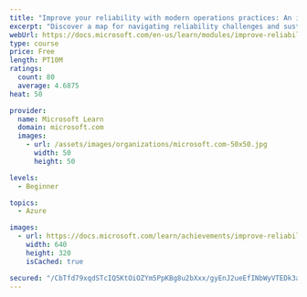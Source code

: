 ```yaml
---
title: "Improve your reliability with modern operations practices: An introduction"
excerpt: "Discover a map for navigating reliability challenges and sustainably achieving the appropriate level of reliability in your systems, services, and products."
webUrl: https://docs.microsoft.com/en-us/learn/modules/improve-reliability-introduction/
type: course
price: Free
length: PT10M
ratings:
  count: 80
  average: 4.6875
heat: 50

provider:
  name: Microsoft Learn
  domain: microsoft.com
  images:
    - url: /assets/images/organizations/microsoft.com-50x50.jpg
      width: 50
      height: 50

levels:
  - Beginner

topics:
  - Azure

images:
  - url: https://docs.microsoft.com/learn/achievements/improve-reliability-introduction-social.png
    width: 640
    height: 320
    isCached: true

secured: "/CbTfd79xqdSTcIQ5KtOiOZYm5PpKBg8u2bXxx/gyEnJ2ueEfINbWyVTEDk3aoPYpJYZ0QO4YAurSa+YMUO2ivLWDvlFyXH9dH43Pz27WVqsc03KWeaLXYm3OtvHtgNK6//awrSF0tOzwUhDqjg8IJwNUIv1KrUdsSv3lyzJY0iJ3+YI8yZxDJhjaZRg2gHLfCJBXQjd23fq5729ysMtSWZONpFxLTphgha876NzOVQFjIBdsbxqBnzWhsMMoCoCZbfSdbqyaztydGPlqNIlKNNh+TdZ6J3kCqh5LmFs7tRbecRgVURvjOyMU7kGIrcNUPIocgWd/m5YO/e6oJUk1aA8ZkMIV+3vGyMkKT8cGYiyDHPMfU9Ls5gJqv5PxqE+B4AFlvpyiP5sE+YThvTRQzuJya0WX8shJkuibJ9J1bA=;PW0lLJkptMXUZtkC1P1N3w=="
---
```


